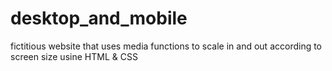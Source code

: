 # desktop_and_mobile
fictitious website that uses media functions to scale in and out according to screen size usine HTML & CSS
